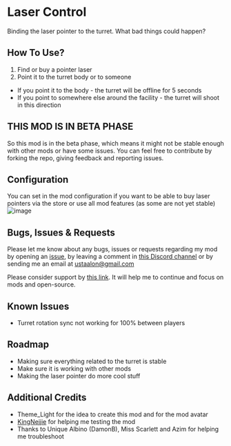 # Laser Control
Binding the laser pointer to the turret. What bad things could happen?

## How To Use?
1. Find or buy a pointer laser
2. Point it to the turret body or to someone

- If you point it to the body - the turret will be offline for 5 seconds
- If you point to somewhere else around the facility - the turret will shoot in this direction

## THIS MOD IS IN BETA PHASE
So this mod is in the beta phase, which means it might not be stable enough with other mods or have some issues. You can feel free to contribute by forking the repo, giving feedback and reporting issues. 

## Configuration
You can set in the mod configuration if you want to be able to buy laser pointers via the store or use all mod features (as some are not yet stable)
![image](https://github.com/ustaalon/LethalCompany.LaserControl/assets/19238320/3e3705e9-d82a-42ce-b418-40d322171d04)


## Bugs, Issues & Requests
Please let me know about any bugs, issues or requests regarding my mod by opening an [issue](https://github.com/ustaalon/LethalCompany.LaserControl/issues), by leaving a comment in [this Discord channel](https://discord.com/channels/1168655651455639582/1192080227241840640) or by sending me an email at ustaalon@gmail.com

Please consider support by [this link](https://ko-fi.com/ustaalon). It will help me to continue and focus on mods and open-source.

## Known Issues
- Turret rotation sync not working for 100% between players

## Roadmap
- Making sure everything related to the turret is stable
- Make sure it is working with other mods
- Making the laser pointer do more cool stuff

## Additional Credits
- Theme_Light for the idea to create this mod and for the mod avatar
- [KingNejjie](https://www.youtube.com/@KingNejjie) for helping me testing the mod
- Thanks to Unique Albino (DamonB), Miss Scarlett and Azim for helping me troubleshoot